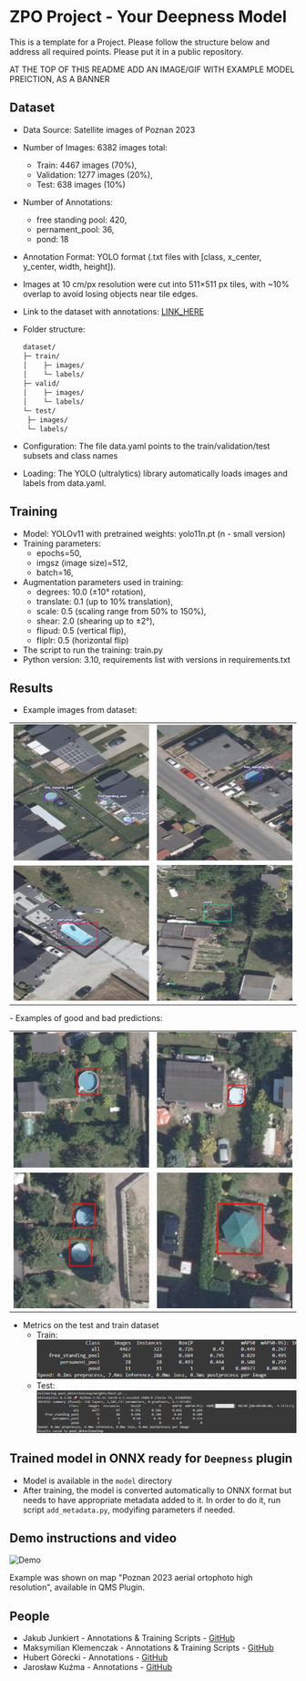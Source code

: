 # ZPO Project - Your Deepness Model
This is a template for a Project.
Please follow the structure below and address all required points.
Please put it in a public repository.

AT THE TOP OF THIS README ADD AN IMAGE/GIF WITH EXAMPLE MODEL PREICTION, AS A BANNER

## Dataset
- Data Source: Satellite images of Poznan 2023 
- Number of Images: 6382 images total:
  - Train: 4467 images (70%),
  - Validation: 1277 images (20%),
  - Test: 638 images (10%)
- Number of Annotations:
  - free standing pool: 420,
  - pernament_pool: 36,
  - pond: 18
- Annotation Format: YOLO format (.txt files with [class, x_center, y_center, width, height]).
- Images at 10 cm/px resolution were cut into 511×511 px tiles, with ~10% overlap to avoid losing objects near tile edges.
- Link to the dataset with annotations: [LINK_HERE](https://app.roboflow.com/poolsearch2024/pool_searching)
- Folder structure:

      dataset/
      ├─ train/
      │    ├─ images/
      │    └─ labels/
      ├─ valid/
      │    ├─ images/
      │    └─ labels/
      └─ test/
       ├─ images/
       └─ labels/


- Configuration: The file data.yaml points to the train/validation/test subsets and class names
- Loading: The YOLO (ultralytics) library automatically loads images and labels from data.yaml.

## Training
- Model: YOLOv11 with pretrained weights: yolo11n.pt (n - small version)
- Training parameters:
  - epochs=50,
  - imgsz (image size)=512,
  - batch=16,
- Augmentation parameters used in training:
  - degrees: 10.0 (±10° rotation),
  - translate: 0.1 (up to 10% translation),
  - scale: 0.5 (scaling range from 50% to 150%),
  - shear: 2.0 (shearing up to ±2°),
  - flipud: 0.5 (vertical flip),
  - fliplr: 0.5 (horizontal flip) 
- The script to run the training: train.py
- Python version: 3.10, requirements list with versions in requirements.txt

## Results
- Example images from dataset:
<table>
  <tr>
    <td><img src="img/dataset1.png" alt="Image 1" width="300"></td>
    <td><img src="img/dataset2.png" alt="Image 2" width="300"></td>
  </tr>
  <tr>
    <td><img src="img/dataset3.png" alt="Image 3" width="300"></td>
    <td><img src="img/dataset4.png" alt="Image 4" width="300"></td>
  </tr>
</table>
- Examples of good and bad predictions:
<table>
  <tr>
    <td><img src="img/good_prediction1.png" alt="Image 1" width="300"></td>
    <td><img src="img/good_prediction2.png" alt="Image 2" width="300"></td>
  </tr>
  <tr>
    <td><img src="img/good_prediction3.png" alt="Image 3" width="300"></td>
    <td><img src="img/bad_prediction1.png" alt="Image 4" width="300"></td>
  </tr>
</table>


- Metrics on the test and train dataset
  - Train:
![Train](img/train_metrics.png)
  - Test:
![Test](img/test_metrics.png)

## Trained model in ONNX ready for `Deepness` plugin
- Model is available in the `model` directory
- After training, the model is converted automatically to ONNX format but needs to have appropriate metadata added to it. In order to do it, run script `add_metadata.py`, modyifing parameters if needed.

## Demo instructions and video

![Demo](img/usage_tutorial.gif)

Example was shown on map "Poznan 2023 aerial ortophoto high resolution", available in QMS Plugin.
## People
- Jakub Junkiert - Annotations & Training Scripts - [GitHub](https://github.com/JJayU)
- Maksymilian Klemenczak - Annotations & Training Scripts - [GitHub](https://github.com/MaksymilianKlemen)
- Hubert Górecki - Annotations - [GitHub](https://github.com/theHaUBe)
- Jarosław Kuźma - Annotations - [GitHub](https://github.com/Yerbiff)

